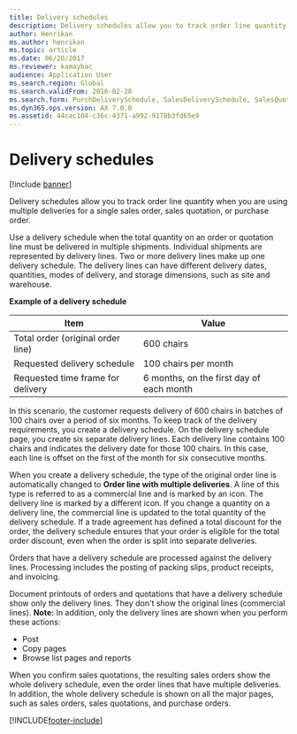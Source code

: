 ```yaml
---
title: Delivery schedules
description: Delivery schedules allow you to track order line quantity when you are using multiple deliveries for a single sales order, sales quotation, or purchase order.
author: Henrikan
ms.author: henrikan
ms.topic: article
ms.date: 06/20/2017
ms.reviewer: kamaybac
audience: Application User
ms.search.region: Global
ms.search.validFrom: 2016-02-28
ms.search.form: PurchDeliverySchedule, SalesDeliverySchedule, SalesQuotationDeliverySchedule, SalesQuotationDeliverySchedule
ms.dyn365.ops.version: AX 7.0.0
ms.assetid: 44cac104-c36c-4371-a992-9178b3fd65e9
---
```


# Delivery schedules

[!include [banner](../includes/banner.md)]

Delivery schedules allow you to track order line quantity when you are using multiple deliveries for a single sales order, sales quotation, or purchase order.

Use a delivery schedule when the total quantity on an order or quotation line must be delivered in multiple shipments. Individual shipments are represented by delivery lines. Two or more delivery lines make up one delivery schedule. The delivery lines can have different delivery dates, quantities, modes of delivery, and storage dimensions, such as site and warehouse.  

**Example of a delivery schedule**

| Item                              | Value                                    |
|-----------------------------------|------------------------------------------|
| Total order (original order line) | 600 chairs                               |
| Requested delivery schedule       | 100 chairs per month                     |
| Requested time frame for delivery | 6 months, on the first day of each month |

In this scenario, the customer requests delivery of 600 chairs in batches of 100 chairs over a period of six months. To keep track of the delivery requirements, you create a delivery schedule. On the delivery schedule page, you create six separate delivery lines. Each delivery line contains 100 chairs and indicates the delivery date for those 100 chairs. In this case, each line is offset on the first of the month for six consecutive months.  

When you create a delivery schedule, the type of the original order line is automatically changed to **Order line with multiple deliveries**. A line of this type is referred to as a commercial line and is marked by an icon. The delivery line is marked by a different icon. If you change a quantity on a delivery line, the commercial line is updated to the total quantity of the delivery schedule. If a trade agreement has defined a total discount for the order, the delivery schedule ensures that your order is eligible for the total order discount, even when the order is split into separate deliveries.  

Orders that have a delivery schedule are processed against the delivery lines. Processing includes the posting of packing slips, product receipts, and invoicing.  

Document printouts of orders and quotations that have a delivery schedule show only the delivery lines. They don't show the original lines (commercial lines). **Note:** In addition, only the delivery lines are shown when you perform these actions:

-   Post
-   Copy pages
-   Browse list pages and reports

When you confirm sales quotations, the resulting sales orders show the whole delivery schedule, even the order lines that have multiple deliveries. In addition, the whole delivery schedule is shown on all the major pages, such as sales orders, sales quotations, and purchase orders.





[!INCLUDE[footer-include](../../includes/footer-banner.md)]